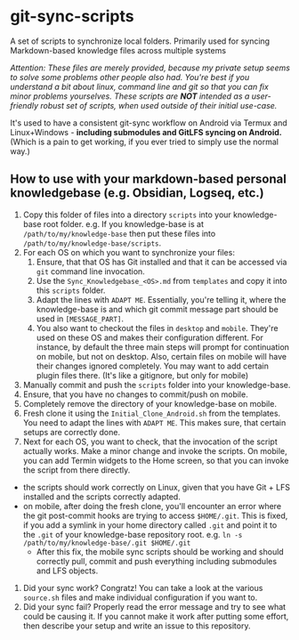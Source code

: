 # git-sync-scripts
A set of scripts to synchronize local folders. Primarily used for syncing Markdown-based knowledge files across multiple systems

*Attention: These files are merely provided, because my private setup seems to solve some problems other people also had. You're best if you understand a bit about linux, command line and git so that you can fix minor problems yourselves. These scripts are **NOT** intended as a user-friendly robust set of scripts, when used outside of their initial use-case.*

It's used to have a consistent git-sync workflow on Android via Termux and Linux+Windows - **including submodules and GitLFS syncing on Android.** (Which is a pain to get working, if you ever tried to simply use the normal way.)

## How to use with your markdown-based personal knowledgebase (e.g. Obsidian, Logseq, etc.)

1. Copy this folder of files into a directory `scripts` into your knowledge-base root folder.
e.g. If you knowledge-base is at `/path/to/my/knowledge-base` then put these files into `/path/to/my/knowledge-base/scripts`.
1. For each OS on which you want to synchronize your files:
    1. Ensure, that that OS has Git installed and that it can be accessed via `git` command line invocation.
    1. Use the `Sync_Knowledgebase_<OS>.md` from `templates` and copy it into this `scripts` folder.
    1. Adapt the lines with `ADAPT ME`. Essentially, you're telling it, where the knowledge-base is and which git commit message part should be used in `[MESSAGE_PART]`.
    1. You also want to checkout the files in `desktop` and `mobile`. They're used on these OS and makes their configuration different. For instance, by default the three main steps will prompt for continuation on mobile, but not on desktop. Also, certain files on mobile will have their changes ignored completely. You may want to add certain plugin files there. (It's like a gitignore, but only for mobile)
1. Manually commit and push the `scripts` folder into your knowledge-base.
1. Ensure, that you have no changes to commit/push on mobile.
1. Completely remove the directory of your knowledge-base on mobile.
1. Fresh clone it using the `Initial_Clone_Android.sh` from the templates. You need to adapt the lines with `ADAPT ME`. This makes sure, that certain setups are correctly done.
1. Next for each OS, you want to check, that the invocation of the script actually works. Make a minor change and invoke the scripts. On mobile, you can add Termin widgets to the Home screen, so that you can invoke the script from there directly.
  * the scripts should work correctly on Linux, given that you have Git + LFS installed and the scripts correctly adapted.
  * on mobile, after doing the fresh clone, you'll encounter an error where the git post-commit hooks are trying to access `$HOME/.git`. This is fixed, if you add a symlink in your home directory called `.git` and point it to the `.git` of your knowledge-base repository root. e.g. `ln -s /path/to/my/knowledge-base/.git $HOME/.git`
    * After this fix, the mobile sync scripts should be working and should correctly pull, commit and push everything including submodules and LFS objects. 
1. Did your sync work? Congratz! You can take a look at the various `source.sh` files and make individual configuration if you want to.
1. Did your sync fail? Properly read the error message and try to see what could be causing it. If you cannot make it work after putting some effort, then describe your setup and write an issue to this repository.
